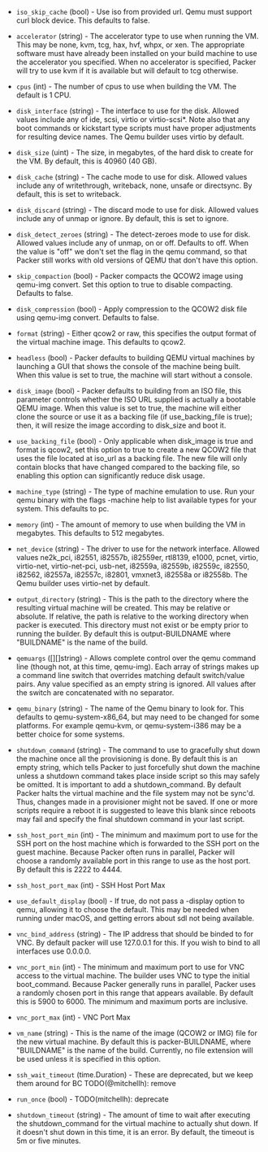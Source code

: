 <!-- Code generated from the comments of the Config struct in builder/qemu/builder.go; DO NOT EDIT MANUALLY -->

-   `iso_skip_cache` (bool) - Use iso from provided url. Qemu must support
curl block device. This defaults to false.

-   `accelerator` (string) - The accelerator type to use when running the VM.
This may be none, kvm, tcg, hax, hvf, whpx, or xen. The appropriate
software must have already been installed on your build machine to use the
accelerator you specified. When no accelerator is specified, Packer will try
to use kvm if it is available but will default to tcg otherwise.

-   `cpus` (int) - The number of cpus to use when building the VM.
 The default is 1 CPU.

-   `disk_interface` (string) - The interface to use for the disk. Allowed
values include any of ide, scsi, virtio or virtio-scsi*. Note
also that any boot commands or kickstart type scripts must have proper
adjustments for resulting device names. The Qemu builder uses virtio by
default.

-   `disk_size` (uint) - The size, in megabytes, of the hard disk to create
for the VM. By default, this is 40960 (40 GB).

-   `disk_cache` (string) - The cache mode to use for disk. Allowed values
include any of writethrough, writeback, none, unsafe
or directsync. By default, this is set to writeback.

-   `disk_discard` (string) - The discard mode to use for disk. Allowed values
include any of unmap or ignore. By default, this is set to ignore.

-   `disk_detect_zeroes` (string) - The detect-zeroes mode to use for disk.
Allowed values include any of unmap, on or off. Defaults to off.
When the value is "off" we don't set the flag in the qemu command, so that
Packer still works with old versions of QEMU that don't have this option.

-   `skip_compaction` (bool) - Packer compacts the QCOW2 image using
qemu-img convert.  Set this option to true to disable compacting.
Defaults to false.

-   `disk_compression` (bool) - Apply compression to the QCOW2 disk file
using qemu-img convert. Defaults to false.

-   `format` (string) - Either qcow2 or raw, this specifies the output
format of the virtual machine image. This defaults to qcow2.

-   `headless` (bool) - Packer defaults to building QEMU virtual machines by
launching a GUI that shows the console of the machine being built. When this
value is set to true, the machine will start without a console.

-   `disk_image` (bool) - Packer defaults to building from an ISO file, this
parameter controls whether the ISO URL supplied is actually a bootable
QEMU image. When this value is set to true, the machine will either clone
the source or use it as a backing file (if use_backing_file is true);
then, it will resize the image according to disk_size and boot it.

-   `use_backing_file` (bool) - Only applicable when disk_image is true
and format is qcow2, set this option to true to create a new QCOW2
file that uses the file located at iso_url as a backing file. The new file
will only contain blocks that have changed compared to the backing file, so
enabling this option can significantly reduce disk usage.

-   `machine_type` (string) - The type of machine emulation to use. Run your
qemu binary with the flags -machine help to list available types for
your system. This defaults to pc.

-   `memory` (int) - The amount of memory to use when building the VM
in megabytes. This defaults to 512 megabytes.

-   `net_device` (string) - The driver to use for the network interface. Allowed
values ne2k_pci, i82551, i82557b, i82559er, rtl8139, e1000,
pcnet, virtio, virtio-net, virtio-net-pci, usb-net, i82559a,
i82559b, i82559c, i82550, i82562, i82557a, i82557c, i82801,
vmxnet3, i82558a or i82558b. The Qemu builder uses virtio-net by
default.

-   `output_directory` (string) - This is the path to the directory where the
resulting virtual machine will be created. This may be relative or absolute.
If relative, the path is relative to the working directory when packer
is executed. This directory must not exist or be empty prior to running
the builder. By default this is output-BUILDNAME where "BUILDNAME" is the
name of the build.

-   `qemuargs` ([][]string) - Allows complete control over the
qemu command line (though not, at this time, qemu-img). Each array of
strings makes up a command line switch that overrides matching default
switch/value pairs. Any value specified as an empty string is ignored. All
values after the switch are concatenated with no separator.

-   `qemu_binary` (string) - The name of the Qemu binary to look for. This
defaults to qemu-system-x86_64, but may need to be changed for
some platforms. For example qemu-kvm, or qemu-system-i386 may be a
better choice for some systems.

-   `shutdown_command` (string) - The command to use to gracefully shut down the
machine once all the provisioning is done. By default this is an empty
string, which tells Packer to just forcefully shut down the machine unless a
shutdown command takes place inside script so this may safely be omitted. It
is important to add a shutdown_command. By default Packer halts the virtual
machine and the file system may not be sync'd. Thus, changes made in a
provisioner might not be saved. If one or more scripts require a reboot it is
suggested to leave this blank since reboots may fail and specify the final
shutdown command in your last script.

-   `ssh_host_port_min` (int) - The minimum and
maximum port to use for the SSH port on the host machine which is forwarded
to the SSH port on the guest machine. Because Packer often runs in parallel,
Packer will choose a randomly available port in this range to use as the
host port. By default this is 2222 to 4444.

-   `ssh_host_port_max` (int) - SSH Host Port Max
-   `use_default_display` (bool) - If true, do not pass a -display option
to qemu, allowing it to choose the default. This may be needed when running
under macOS, and getting errors about sdl not being available.

-   `vnc_bind_address` (string) - The IP address that should be
binded to for VNC. By default packer will use 127.0.0.1 for this. If you
wish to bind to all interfaces use 0.0.0.0.

-   `vnc_port_min` (int) - The minimum and maximum port
to use for VNC access to the virtual machine. The builder uses VNC to type
the initial boot_command. Because Packer generally runs in parallel,
Packer uses a randomly chosen port in this range that appears available. By
default this is 5900 to 6000. The minimum and maximum ports are inclusive.

-   `vnc_port_max` (int) - VNC Port Max
-   `vm_name` (string) - This is the name of the image (QCOW2 or IMG) file for
the new virtual machine. By default this is packer-BUILDNAME, where
"BUILDNAME" is the name of the build. Currently, no file extension will be
used unless it is specified in this option.

-   `ssh_wait_timeout` (time.Duration) - These are deprecated, but we keep them around for BC
TODO(@mitchellh): remove

-   `run_once` (bool) - TODO(mitchellh): deprecate

-   `shutdown_timeout` (string) - The amount of time to wait after executing the
shutdown_command for the virtual machine to actually shut down. If it
doesn't shut down in this time, it is an error. By default, the timeout is
5m or five minutes.
